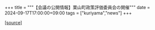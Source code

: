 +++
title = """【会議の公開情報】栗山町政策評価委員会の開催"""
date = 2024-09-17T17:00:00+09:00
tags = ["kuriyama","news"]
+++


[[source]](https://www.town.kuriyama.hokkaido.jp/soshiki/31/10042.html)
